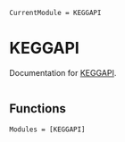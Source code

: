 ```@meta
CurrentModule = KEGGAPI
```

# KEGGAPI

Documentation for [KEGGAPI](https://github.com/bwbioinfo/KEGGAPI.jl).

```@index
```

## Functions

```@autodocs
Modules = [KEGGAPI]
```
